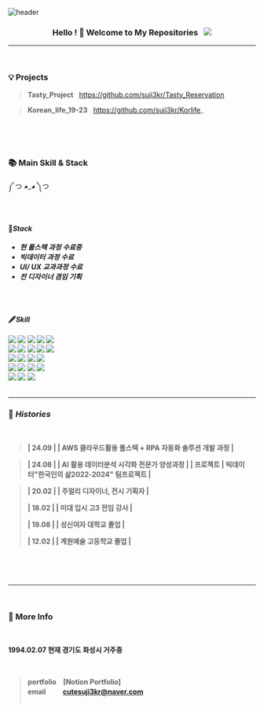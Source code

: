 ![header](https://capsule-render.vercel.app/api?type=waving&color=0:66d9e8,100:eebefa&height=350&section=header&text=MirimKang's%20GitHub&animation=twinkling&fontSize=50&fontColor=ffffff&fontAlignY=41&desc=Software%20Engineer&rotate=0)

<h3 align="center">
Hello ! 👋 Welcome to My Repositories &nbsp; <img src="https://hits.seeyoufarm.com/api/count/incr/badge.svg?url=https%3A%2F%2Fgithub.com%2Fsuji3kr&count_bg=%2379C83D&title_bg=%23555555&icon=&icon_color=%23E7E7E7&title=hits&edge_flat=false"/>

</h3>

---

<br>


### 💡 Projects

<!-- 나중에 사이트로 변경하기 -->
> **Tasty_Project** &nbsp; https://github.com/suji3kr/Tasty_Reservation

> **Korean_life_19-23** &nbsp; https://github.com/suji3kr/Korlife_
<br>
<br>
<br/>

### 📚 Main Skill & Stack
༼ つ ◕_◕ ༽つ
<br/>
<br/>
<br/>
<b>
 
#### 👀*Stack*
<b>
 
* *현 풀스텍 과정 수료중*
* *빅데이터 과정 수료*
* *UI/ UX 교과과정 수료*
* *전 디자이너 겸임 기획*   

<br/>

<br/>
<b>

#### 🖋*Skill*



<div align=left>
<img src="https://img.shields.io/badge/java-007396?style=for-the-badge&logo=java&logoColor=white">
<img src="https://img.shields.io/badge/python-3776AB?style=for-the-badge&logo=python&logoColor=white">
<img src="https://img.shields.io/badge/html5-E34F26?style=for-the-badge&logo=html5&logoColor=white">
<img src="https://img.shields.io/badge/css-1572B6?style=for-the-badge&logo=css3&logoColor=white">
<img src="https://img.shields.io/badge/javascript-F7DF1E?style=for-the-badge&logo=javascript&logoColor=black">
<br>
 
<img src="https://img.shields.io/badge/jquery-0769AD?style=for-the-badge&logo=jquery&logoColor=white">
<img src="https://img.shields.io/badge/oracle-F80000?style=for-the-badge&logo=oracle&logoColor=white">
<img src="https://img.shields.io/badge/mysql-4479A1?style=for-the-badge&logo=mysql&logoColor=white">
<img src="https://img.shields.io/badge/mariaDB-003545?style=for-the-badge&logo=mariaDB&logoColor=white">
<img src="https://img.shields.io/badge/react-61DAFB?style=for-the-badge&logo=react&logoColor=black">
<br>

<img src="https://img.shields.io/badge/spring-6DB33F?style=for-the-badge&logo=spring&logoColor=white">
<img src="https://img.shields.io/badge/springboot-6DB33F?style=for-the-badge&logo=springboot&logoColor=white">
<img src="https://img.shields.io/badge/amazonaws-232F3E?style=for-the-badge&logo=amazonaws&logoColor=white">
<img src="https://img.shields.io/badge/amazonrds-527FFF?style=for-the-badge&logo=amazonrds&logoColor=white">
<br>

<img src="https://img.shields.io/badge/apache tomcat-F8DC75?style=for-the-badge&logo=apachetomcat&logoColor=white">
<img src="https://img.shields.io/badge/github-181717?style=for-the-badge&logo=github&logoColor=white">
<img src="https://img.shields.io/badge/git-F05032?style=for-the-badge&logo=git&logoColor=white">
<img src="https://img.shields.io/badge/gradle-02303A?style=for-the-badge&logo=gradle&logoColor=white">
<br>

<img src="https://img.shields.io/badge/thymeleaf-005F0F?style=for-the-badge&logo=thymeleaf&logoColor=white">
<img src="https://img.shields.io/badge/intellijidea-000000?style=for-the-badge&logo=intellijidea&logoColor=white">
<img src="https://img.shields.io/badge/postman-FF6C37?style=for-the-badge&logo=postman&logoColor=white">
</div>

<br>




------------------------------------------------------




### 🎥 *Histories*
<br/>   

 
>| 24.09 |  | AWS 클라우드활용 풀스텍 + RPA 자동화 솔루션 개발 과정 |

>| 24.08 |  | AI 활용 데이터분석 시각화 전문가 양성과정 |
>  | 프로젝트 | 
> 빅데이터"한국인의 삶2022-2024" 팀프로젝트 |



>| 20.02 |  | 주얼리 디자이너, 전시 기획자 |
>
>| 18.02 |  | 미대 입시 고3  전임 강사 |
>
>| 19.08 |  | 성신여자 대학교 졸업 | 
>
>| 12.02 |  | 계원예술 고등학교 졸업 | 

<div>
  
<br/>

<br/>

<br/>

-------------------------------------

 

<br>

### :runner: More Info 
<br/>

1994.02.07 현재 경기도 화성시 거주중

<br/>

> **portfolio**　[Notion Portfolio] \
> **email** 　 　cutesuji3kr@naver.com \
&nbsp;&nbsp;
> 
<br/><br/><br/>

